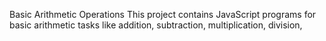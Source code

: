 Basic Arithmetic Operations
This project contains JavaScript programs for basic arithmetic tasks like addition, subtraction, multiplication, division,  
